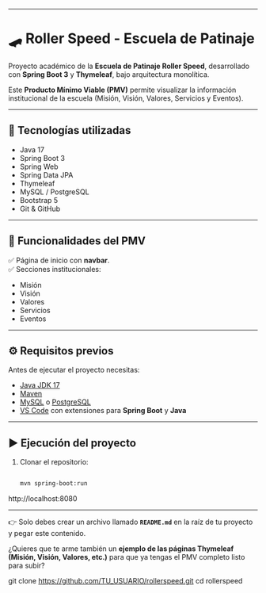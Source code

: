 
---
# 🛹 Roller Speed - Escuela de Patinaje

Proyecto académico de la **Escuela de Patinaje Roller Speed**, desarrollado con **Spring Boot 3** y **Thymeleaf**, bajo arquitectura monolítica.  

Este **Producto Mínimo Viable (PMV)** permite visualizar la información institucional de la escuela (Misión, Visión, Valores, Servicios y Eventos).

---

## 🚀 Tecnologías utilizadas
- Java 17
- Spring Boot 3
- Spring Web
- Spring Data JPA
- Thymeleaf
- MySQL / PostgreSQL
- Bootstrap 5
- Git & GitHub

---

## 📌 Funcionalidades del PMV
✅ Página de inicio con **navbar**.  
✅ Secciones institucionales:  
- Misión  
- Visión  
- Valores  
- Servicios  
- Eventos  

---

## ⚙️ Requisitos previos
Antes de ejecutar el proyecto necesitas:
- [Java JDK 17](https://adoptium.net/)  
- [Maven](https://maven.apache.org/)  
- [MySQL](https://dev.mysql.com/downloads/) o [PostgreSQL](https://www.postgresql.org/download/)  
- [VS Code](https://code.visualstudio.com/) con extensiones para **Spring Boot** y **Java**  

---

## ▶️ Ejecución del proyecto
1. Clonar el repositorio:
   ```bash

   mvn spring-boot:run

http://localhost:8080


---

👉 Solo debes crear un archivo llamado **`README.md`** en la raíz de tu proyecto y pegar este contenido.  

¿Quieres que te arme también un **ejemplo de las páginas Thymeleaf (Misión, Visión, Valores, etc.)** para que ya tengas el PMV completo listo para subir?

   git clone https://github.com/TU_USUARIO/rollerspeed.git
   cd rollerspeed
